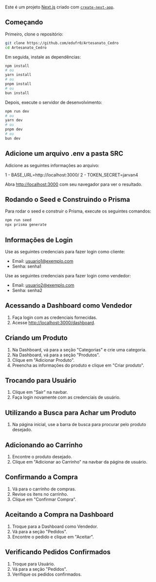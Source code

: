 Este é um projeto [Next.js](https://nextjs.org) criado com [`create-next-app`](https://nextjs.org/docs/app/api-reference/cli/create-next-app).

## Começando

Primeiro, clone o repositório:
```bash
git clone https://github.com/edufr0/Artesanato_Cedro
cd Artesanato_Cedro
```

Em seguida, instale as dependências:
```bash
npm install
# ou
yarn install
# ou
pnpm install
# ou
bun install
```

Depois, execute o servidor de desenvolvimento:
```bash
npm run dev
# ou
yarn dev
# ou
pnpm dev
# ou
bun dev
```

## Adicione um arquivo .env a pasta SRC

Adicione as seguintes informações ao arquivo:

1 - BASE_URL=http://localhost:3000/
2 - TOKEN_SECRET=jarvan4

Abra [http://localhost:3000](http://localhost:3000) com seu navegador para ver o resultado.

## Rodando o Seed e Construindo o Prisma

Para rodar o seed e construir o Prisma, execute os seguintes comandos:
```bash
npm run seed
npx prisma generate
```

## Informações de Login

Use as seguintes credenciais para fazer login como cliente:

- Email: usuario1@exemplo.com
- Senha: senha1

Use as seguintes credenciais para fazer login como vendedor:

- Email: usuario2@exemplo.com
- Senha: senha2

## Acessando a Dashboard como Vendedor

1. Faça login com as credenciais fornecidas.
2. Acesse [http://localhost:3000/dashboard](http://localhost:3000/dashboard).

## Criando um Produto

1. Na Dashboard, vá para a seção "Categorias" e crie uma categoria.
2. Na Dashboard, vá para a seção "Produtos".
3. Clique em "Adicionar Produto".
4. Preencha as informações do produto e clique em "Criar produto".

## Trocando para Usuário

1. Clique em "Sair" na navbar.
2. Faça login novamente com as credenciais de usuário.

## Utilizando a Busca para Achar um Produto

1. Na página inicial, use a barra de busca para procurar pelo produto desejado.

## Adicionando ao Carrinho

1. Encontre o produto desejado.
2. Clique em "Adicionar ao Carrinho" na navbar da página de usuário.

## Confirmando a Compra

1. Vá para o carrinho de compras.
2. Revise os itens no carrinho.
3. Clique em "Confirmar Compra".

## Aceitando a Compra na Dashboard

1. Troque para a Dashboard como Vendedor.
2. Vá para a seção "Pedidos".
3. Encontre o pedido e clique em "Aceitar".

## Verificando Pedidos Confirmados

1. Troque para Usuário.
2. Vá para a seção "Pedidos".
3. Verifique os pedidos confirmados.
